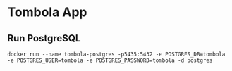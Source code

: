 # Tombola App

## Run PostgreSQL

    docker run --name tombola-postgres -p5435:5432 -e POSTGRES_DB=tombola -e POSTGRES_USER=tombola -e POSTGRES_PASSWORD=tombola -d postgres
